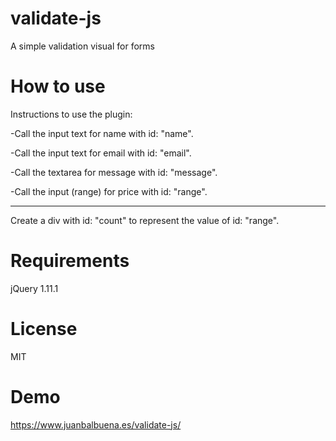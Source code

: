 validate-js
===========

A simple validation visual for forms

How to use
==========

Instructions to use the plugin:

-Call the input text for name with id: "name".

-Call the input text for email with id: "email".

-Call the textarea for message with id: "message".

-Call the input (range) for price with id: "range".

-----------------------------------------------------------

Create a div with id: "count" to represent the value of id: "range".

Requirements
============

jQuery 1.11.1

License
=======

MIT

Demo
====

https://www.juanbalbuena.es/validate-js/
